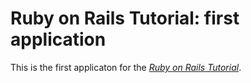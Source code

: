 # Ruby on Rails Tutorial: first application

This is the first applicaton for the [*Ruby on Rails Tutorial*](http://railstutorial.org/).